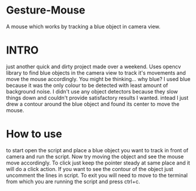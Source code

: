 # Gesture-Mouse
A mouse which works by tracking a blue object in camera view.

# INTRO
just another quick and dirty project made over a weekend. Uses opencv library to find blue objects in the camera view to track it's movements and move the mouse accordingly. You might be thinking... why blue? I used blue because it was the only colour to be detected with least amount of background noise.
I didn't use any object detectors because they slow things down and couldn't provide satisfactory results I wanted.
intead I just drew a contour around the blue object and found its center to move the mouse.

# How to use

to start open the script and place a blue object you want to track in front of camera and run the script. Now try moving the object and see the mouse move accordingly. To click just keep the pointer steady at same place and it will do a click action. If you want to see the contour of the object just uncomment the lines in script. 
To exit you will need to move to the terminal from which you are running the script and press ctrl+c.
